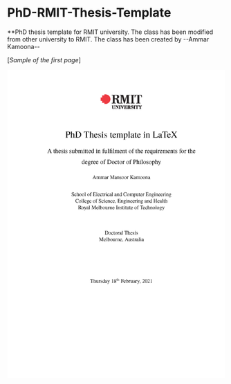 # PhD-RMIT-Thesis-Template
**PhD thesis template for RMIT university.
The class has been modified from other university to RMIT.
The class has been created by --Ammar Kamoona--


[*Sample of the first page*]

<p align="center">
<img src="https://github.com/AmmarKamoona/PhD-RMIT-Thesis-Template/blob/main/Figures/PhDRMIT_sample.png" width="650">
</p>
